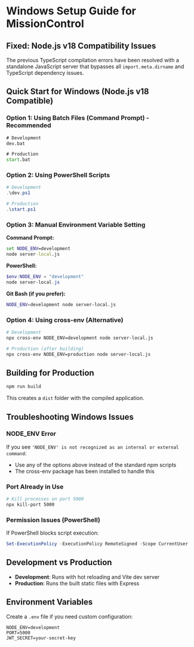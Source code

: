 # Windows Setup Guide for MissionControl

## Fixed: Node.js v18 Compatibility Issues

The previous TypeScript compilation errors have been resolved with a standalone JavaScript server that bypasses all `import.meta.dirname` and TypeScript dependency issues.

## Quick Start for Windows (Node.js v18 Compatible)

### Option 1: Using Batch Files (Command Prompt) - Recommended
```cmd
# Development
dev.bat

# Production
start.bat
```

### Option 2: Using PowerShell Scripts  
```powershell
# Development
.\dev.ps1

# Production  
.\start.ps1
```

### Option 3: Manual Environment Variable Setting

**Command Prompt:**
```cmd
set NODE_ENV=development
node server-local.js
```

**PowerShell:**
```powershell
$env:NODE_ENV = "development"
node server-local.js
```

**Git Bash (if you prefer):**
```bash
NODE_ENV=development node server-local.js
```

### Option 4: Using cross-env (Alternative)
```bash
# Development
npx cross-env NODE_ENV=development node server-local.js

# Production (after building)
npx cross-env NODE_ENV=production node server-local.js
```

## Building for Production

```bash
npm run build
```

This creates a `dist` folder with the compiled application.

## Troubleshooting Windows Issues

### NODE_ENV Error
If you see `'NODE_ENV' is not recognized as an internal or external command`:
- Use any of the options above instead of the standard npm scripts
- The cross-env package has been installed to handle this

### Port Already in Use
```bash
# Kill processes on port 5000
npx kill-port 5000
```

### Permission Issues (PowerShell)
If PowerShell blocks script execution:
```powershell
Set-ExecutionPolicy -ExecutionPolicy RemoteSigned -Scope CurrentUser
```

## Development vs Production

- **Development**: Runs with hot reloading and Vite dev server
- **Production**: Runs the built static files with Express

## Environment Variables

Create a `.env` file if you need custom configuration:
```
NODE_ENV=development
PORT=5000
JWT_SECRET=your-secret-key
```